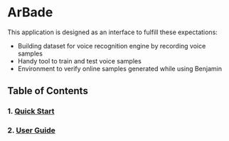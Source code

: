 # ArBade

This application is designed as an interface to fulfill these expectations:

* Building dataset for voice recognition engine by recording voice samples
* Handy tool to train and test voice samples
* Environment to verify online samples generated while using Benjamin

## Table of Contents
### 1. [Quick Start](arbade/quick.md)
### 2. [User Guide](arbade/ug.md)